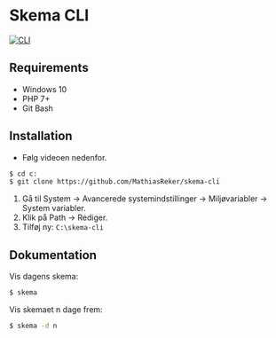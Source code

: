 # Skema CLI

[![CLI](https://github.com/MathiasReker/skema-cli/blob/main/skema.png)](https://github.com/MathiasReker/skema-cli/blob/main/skema.png "CLI")

## Requirements
- Windows 10
- PHP 7+
- Git Bash

## Installation
- Følg videoen nedenfor. 

``` bash
$ cd c:
$ git clone https://github.com/MathiasReker/skema-cli
```

1) Gå til System -> Avancerede systemindstillinger -> Miljøvariabler -> System variabler.
2) Klik på Path -> Rediger.
3) Tilføj ny: `C:\skema-cli`


## Dokumentation
Vis dagens skema:
``` bash
$ skema
```

Vis skemaet n dage frem:
``` bash
$ skema -d n
```
